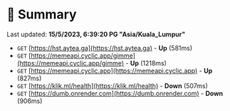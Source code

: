 # 📖 Summary
Last updated: **15/5/2023, 6:39:20 PG "Asia/Kuala_Lumpur"**

- `GET` [https://hst.aytea.ga](https://hst.aytea.ga) - **Up** (581ms)
- `GET` [https://memeapi.cyclic.app/gimme](https://memeapi.cyclic.app/gimme) - **Up** (1218ms)
- `GET` [https://memeapi.cyclic.app](https://memeapi.cyclic.app) - **Up** (827ms)
- `GET` [https://klik.ml/health](https://klik.ml/health) - **Down** (507ms)
- `GET` [https://dumb.onrender.com](https://dumb.onrender.com) - **Down** (906ms)
